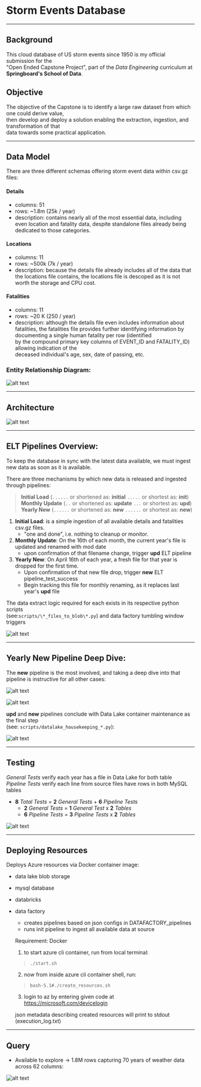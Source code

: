 # Storm Events Database
_____

## Background

  This cloud database of US storm events since 1950 is my official submission for the  
  "Open Ended Capstone Project", part of the *Data Engineering* curriculum at  
  __Springboard's School of Data__.

## Objective

  The objective of the Capstone is to identify a large raw dataset from which one could derive value,  
  then develop and deploy a solution enabling the extraction, ingestion, and transformation of that  
  data towards some practical application.

----

## Data Model

  There are three different schemas offering storm event data within csv.gz files:

#### Details
  - columns: 51
  - rows: ~1.8m (25k / year)
  - description: contains nearly all of the most essential data, including even location and
  fatality data, despite standalone files already being dedicated to those categories.

#### Locations  
  - columns: 11
  - rows: ~500k (7k / year)  
  - description: because the details file already includes all of the data that the locations
  file contains, the locations file is descoped as it is not worth the storage and CPU cost.

#### Fatalities
- columns: 11
- rows: ~20 K (250 / year)  
- description: although the details file even includes information about fatalities, the fatalities
file provides further identifying information by documenting a single human fatality per row (identified  
  by the compound primary key columns of EVENT_ID and FATALITY_ID) allowing indication of the  
  deceased individual's age, sex, date of passing, etc.

### Entity Relationship Diagram:

![alt text](https://github.com/conner-mcnicholas/StormEventsDB/blob/main/imgs/ERD.png?raw=true)  

-------

## Architecture

![alt text](https://github.com/conner-mcnicholas/StormEventsDB/blob/main/imgs/architecture_diagram.png?raw=true)  

---

## ELT Pipelines Overview:

To keep the database in sync with the latest data available, we must ingest new data as soon as it is available.  

There are three mechanisms by which new data is released and ingested through pipelines:  
> **Initial Load** (`......` or shortened as: **initial** `.....` or shortest as: **init**)  
> **Monthly Update** (`..` or shortened as: **update** `...` or shortest as: **upd**)  
> **Yearly New** (`......` or shortened as: **new** `......` or shortest as: **new**)

1. **Initial Load**: is a simple ingestion of all available details and fatalities csv.gz files.  
    - "one and done", i.e. nothing to cleanup or monitor.
2. **Monthly Update**: On the 16th of each month, the current year's file is updated and renamed with mod date
    - upon confirmation of that filename change, trigger **upd** ELT pipeline  
3. **Yearly New**: On April 16th of each year, a fresh file for that year is dropped for the first time.  
    - Upon confirmation of that new file drop, trigger **new** ELT pipeline_test_success
    - Begin tracking this file for monthly renaming, as it replaces last year's **upd** file

  The data extract logic required  for each exists in its respective python scripts  
  (see:`scripts/\*_files_to_blob\*.py`) and data factory tumbling window triggers

![alt text](https://github.com/conner-mcnicholas/StormEventsDB/blob/main/imgs/pipeline_overview.png?raw=true)  

---

## Yearly New Pipeline Deep Dive:

  The **new** pipeline is the most involved, and taking a deep dive into that pipeline is instructive for all other cases:

![alt text](https://github.com/conner-mcnicholas/StormEventsDB/blob/main/imgs/annotated_pull_new_w_id.png?raw=true)  

![alt text](https://github.com/conner-mcnicholas/StormEventsDB/blob/main/imgs/yearly_deepdive.png?raw=true)  

  **upd** and **new** pipelines conclude with Data Lake container maintenance as the final step  
  (see: `scripts/datalake_housekeeping_*.py`):

![alt text](https://github.com/conner-mcnicholas/StormEventsDB/blob/main/imgs/clean_containers_output.png?raw=true)  

----

## Testing  

  *General Tests* verify each year has a file in Data Lake for both table  
  *Pipeline Tests* verify each line from source files have rows in both MySQL tables

- **8** *Total Tests* = **2** *General Tests* + **6** *Pipeline Tests*
  - **2** *General Tests* = **1** *General Test* x **2** *Tables*
  - **6** *Pipeline Tests* = **3** *Pipeline Tests*  x **2** *Tables*

![alt text](https://github.com/conner-mcnicholas/StormEventsDB/blob/main/imgs/pipeline_test_success.png?raw=true)

----

## Deploying Resources

Deploys Azure resources via Docker container image:

- data lake blob storage   
- mysql database   
- databricks   
- data factory   
  - creates pipelines based on json configs in DATAFACTORY_pipelines  
  - runs init pipeline to ingest all available data at source  

  Requirement: Docker  

  1) to start azure cli container, run from local terminal:  
  > `./start.sh`  

  2) now from inside azure cli container shell, run:  
  > `bash-5.1#./create_resources.sh`  

  3) login to az by entering given code at https://microsoft.com/devicelogin  

  json metadata describing created resources will print to stdout (execution_log.txt)

----

## Query

- Available to explore -> 1.8M rows capturing 70 years of weather data across 62 columns:  

![alt text](https://github.com/conner-mcnicholas/StormEventsDB/blob/main/imgs/mysqlworkbench_detdate.png?raw=true)

